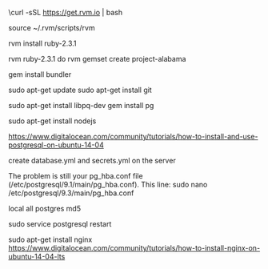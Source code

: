 <!-- install rvm -->
\curl -sSL https://get.rvm.io | bash
<!-- load rvm  -->
source ~/.rvm/scripts/rvm
<!--  install ruby -->
rvm install ruby-2.3.1
<!--  install gemset -->
rvm ruby-2.3.1 do rvm gemset create project-alabama
<!-- install bundler  -->
gem install bundler
<!--  install git -->
sudo apt-get update
sudo apt-get install git
<!--  install pg gem -->
sudo apt-get install libpq-dev
gem install pg
<!--  install uglifier gem -->
sudo apt-get install nodejs
<!-- install configure postgres  -->
https://www.digitalocean.com/community/tutorials/how-to-install-and-use-postgresql-on-ubuntu-14-04
<!-- setup linked files config/database.yml and config/secrets.yml  -->
create database.yml and secrets.yml on the server

The problem is still your pg_hba.conf file (/etc/postgresql/9.1/main/pg_hba.conf). This line:
sudo nano /etc/postgresql/9.3/main/pg_hba.conf

local   all             postgres                                md5

sudo service postgresql restart

<!--  nginx -->
sudo apt-get install nginx
https://www.digitalocean.com/community/tutorials/how-to-install-nginx-on-ubuntu-14-04-lts

